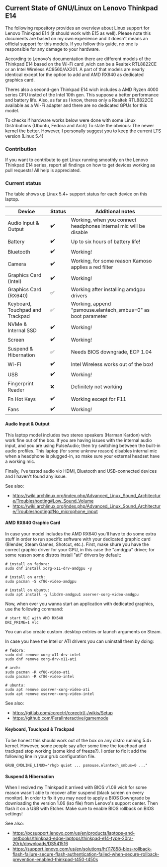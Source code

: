 ## Current State of GNU/Linux on Lenovo Thinkpad E14

The following repository provides an overview about Linux support for Lenovo Thinkpad E14 (it should work with E15 as well). Please note this documents are based on my own experience and it doesn't means an official support for this models. If you follow this guide, no one is responsible for any damage to your hardware.

According to Lenovo's documentation there are different models of the Thinkpad E14 based on the Wi-Fi card ,wich can be a Realtek RTL8822CE or an Intel Wireless AC9560/AX201. A part of that models are nearly identical except for the option to add and AMD RX640 as dedicated graphics card. 

Theres also a second-gen Thinkpad E14 wich includes a AMD Ryzen 4000 series CPU insted of the Intel 10th gen. This suppose a better performance and battery life. Also, as far as I know, theres only a Realtek RTL8822CE available as a Wi-Fi adapter and there are no dedicated GPUs for this model.

To checks if hardware works below were done with some Linux Distributions (Ubuntu, Fedora and Arch) To state the obvious: The newer kernel the better. However, I personally suggest you to keep the current LTS version (Linux 5.4)


### Contribution

If you want to contribute to get Linux running smoothly on the Lenovo Thinkpad E14 series, report all findings on how to get devices working as pull requests! All help is appreciated.

### Current status

The table shows up Linux 5.4+ support status for each device on this laptop.

| Device                          | Status                              | Additional notes                                                                |
|---------------------------------|-------------------------------------|---------------------------------------------------------------------------------|
| Audio Input & Output            | :heavy_check_mark:                  | Working, when you connect headphones internal mic will be disable               |
| Battery                         | :heavy_check_mark:                  | Up to six hours of battery life!                                                | 
| Bluetooth                       | :heavy_check_mark:                  | Working!                                                                        |
| Camera                          | :heavy_check_mark:                  | Working, for some reason Kamoso applies a red filter                            |
| Graphics Card (Intel)           | :heavy_check_mark:                  | Working!                                                                        |
| Graphics Card (RX640)           | :white_check_mark:                  | Working after installing amdgpu drivers                                         |
| Keyboard, Touchpad and Trackpad | :white_check_mark:                  | Working, append "psmouse.elantech_smbus=0" as boot parameter                    |
| NVMe & Internal SSD             | :heavy_check_mark:                  | Working!                                                                        |
| Screen                          | :heavy_check_mark:                  | Working!                                                                        |
| Suspend & Hibernation           | :white_check_mark:                  | Needs BIOS downgrade, ECP 1.04                                                  |
| Wi-Fi                           | :heavy_check_mark:                  | Intel Wireless works out of the box!                                            |
| USB                             | :heavy_check_mark:                  | Working!                                                                        |
| Fingerprint Reader              | :x:                                 | Definitely not working                                                          |
| Fn Hot Keys                     | :heavy_check_mark:                  | Working except for F11                                                          |
| Fans                            | :heavy_check_mark:                  | Working!                                                                        |


#### Audio Input & Output

This laptop model includes two stereo speakers (Harman Kardon) wich work fine out of the box. If you are having issues with the internal audio input, and you are using PulseAudio; then try switching between the built-in audio profiles. This laptop (for some unknow reason) disables internal mic when a headphone is plugged-in, so make sure your external headset have a working mic.

Finally, I've tested audio vio HDMI, Bluetooth and USB-connected devices and I haven't found any issue.

See also:
 - https://wiki.archlinux.org/index.php/Advanced_Linux_Sound_Architecture/Troubleshooting#Low_Sound_Volume
 - https://wiki.archlinux.org/index.php/Advanced_Linux_Sound_Architecture/Troubleshooting#No_microphone_input

#### AMD RX640 Graphic Card

In case your model includes the AMD RX640 you'll have to do some extra stuff in order to run specific software with your dedicated graphic card (Blender, Steam Games, Shotcut, etc.). First, make shure you have the correct graphic driver for your GPU, in this case the "amdgpu" driver; for some reason some distros install "ati" drivers by default:

    # install on fedora:
    sudo dnf install xorg-x11-drv-amdgpu -y
    
    # install on arch:
    sudo pacman -S xf86-video-amdgpu
    
    # install on ubuntu:
    sudo apt install -y libdrm-amdgpu1 xserver-xorg-video-amdgpu
    
Now, when ever you wanna start an application with dedicated graphics, use the following command:

    # start VLC with AMD RX640
    DRI_PRIME=1 vlc

You can also create custom .desktop entries or launch arguments on Steam.

In case you have the Intel or ATI drivers you can uninstall them by doing:

    # fedora:
    sudo dnf remove xorg-x11-drv-intel 
    sudo dnf remove xorg-drv-x11-ati
    
    # arch:
    sudo pacman -R xf86-video-ati 
    sudo pacman -R xf86-video-intel
    
    # ubuntu:
    sudo apt remove xserver-xorg-video-ati
    sudo apt remove xserver-xorg-video-intel

See also:

- https://gitlab.com/corectrl/corectrl/-/wikis/Setup
- https://github.com/FeralInteractive/gamemode

#### Keyboard, Touchpad & Trackpad

To be honest this should work out of the box on any distro running 5.4+ kernel. However, some people say after some time the touchpad and trackpad stop working (some kind of freeze?). I order to fix it add the following line in your grub configuration file.
    
    GRUB_CMDLINE_LINUX="rhgb quiet ... psmouse.elantech_smbus=0 ..."
    
#### Suspend & Hibernation

When I recived my Thinkpad it arrived with BIOS v1.09 wich for some reason wasn't able to recover after suspend (black screen on every monitor). In order to fix it you may need to apply a BIOS Downgrade by downloading the version 1.06 (iso file) from Lenovo's support center. Then flash it on a USB with Etcher. Make sure to enable BIOS rollback on BIOS settings!

See also:
- https://pcsupport.lenovo.com/us/en/products/laptops-and-netbooks/thinkpad-edge-laptops/thinkpad-e14-type-20ra-20rb/downloads/DS541516
- https://support.lenovo.com/us/en/solutions/ht117858-bios-rollback-flash-failure-secure-flash-authentication-failed-when-secure-rollback-prevention-enabled-thinkpad-t450-t450s

